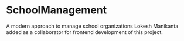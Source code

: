 # SchoolManagement
A modern approach to manage school organizations
Lokesh Manikanta added as a collaborator for frontend development of this project.
